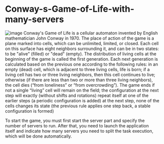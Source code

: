 # Conway-s-Game-of-Life-with-many-servers
![image](https://user-images.githubusercontent.com/66881230/165101304-2bf7b4c6-ca85-444f-b253-9b32749fe7cd.png)
Conway's Game of Life is a cellular automaton invented by English mathematician John Conway in 1970.
The place of action of the game is a plane marked into cells, which can be unlimited, limited, or closed.
Each cell on this surface has eight neighbors surrounding it, and can be in two states: to be "alive" (filled) or "dead" (empty).
The distribution of living cells at the beginning of the game is called the first generation. Each next generation is calculated based on the previous one according to the following rules:
in an empty (dead) cell, which is adjacent to three living cells, life is born;
if a living cell has two or three living neighbors, then this cell continues to live; otherwise (if there are less than two or more than three living neighbors), the cell dies (“from loneliness” or “from overcrowding”).
The game ends if
not a single “living” cell will remain on the field;
the configuration at the next step will exactly (without shifts and rotations) repeat itself at one of the earlier steps (a periodic configuration is added)
at the next step, none of the cells changes its state (the previous rule applies one step back, a stable configuration is formed)

To start the game, you must first start the server part and specify the number of servers to run. After that, you need to launch the application itself and indicate how many servers you need to split the task execution, which will be done automatically.
